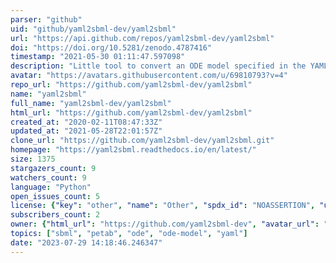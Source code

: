 ```yaml
---
parser: "github"
uid: "github/yaml2sbml-dev/yaml2sbml"
url: "https://api.github.com/repos/yaml2sbml-dev/yaml2sbml"
doi: "https://doi.org/10.5281/zenodo.4787416"
timestamp: "2021-05-30 01:11:47.597098"
description: "Little tool to convert an ODE model specified in the YAML format to SBML."
avatar: "https://avatars.githubusercontent.com/u/69810793?v=4"
repo_url: "https://github.com/yaml2sbml-dev/yaml2sbml"
name: "yaml2sbml"
full_name: "yaml2sbml-dev/yaml2sbml"
html_url: "https://github.com/yaml2sbml-dev/yaml2sbml"
created_at: "2020-02-11T08:47:33Z"
updated_at: "2021-05-28T22:01:57Z"
clone_url: "https://github.com/yaml2sbml-dev/yaml2sbml.git"
homepage: "https://yaml2sbml.readthedocs.io/en/latest/"
size: 1375
stargazers_count: 9
watchers_count: 9
language: "Python"
open_issues_count: 5
license: {"key": "other", "name": "Other", "spdx_id": "NOASSERTION", "url": null, "node_id": "MDc6TGljZW5zZTA="}
subscribers_count: 2
owner: {"html_url": "https://github.com/yaml2sbml-dev", "avatar_url": "https://avatars.githubusercontent.com/u/69810793?v=4", "login": "yaml2sbml-dev", "type": "Organization"}
topics: ["sbml", "petab", "ode", "ode-model", "yaml"]
date: "2023-07-29 14:18:46.246347"
---
```

